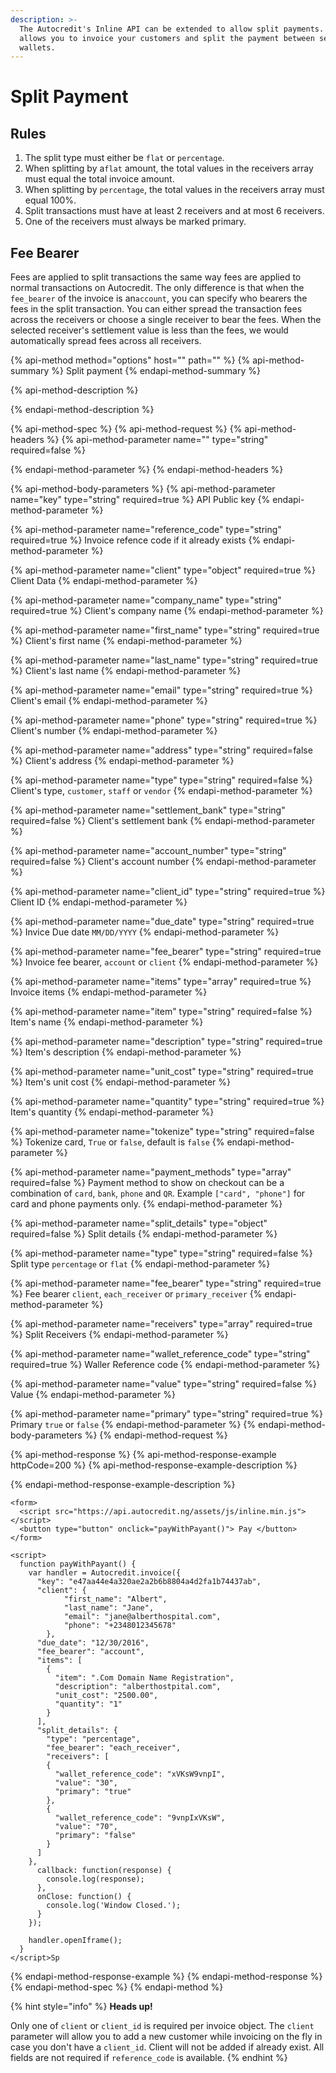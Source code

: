 ```yaml
---
description: >-
  The Autocredit's Inline API can be extended to allow split payments. This
  allows you to invoice your customers and split the payment between several
  wallets.
---
```


# Split Payment

## **Rules**

1. The split type must either be `flat` or `percentage`.
2. When splitting by a`flat` amount, the total values in the receivers array must equal the total invoice amount.
3. When splitting by `percentage`, the total values in the receivers array must equal 100%.
4. Split transactions must have at least 2 receivers and at most 6 receivers.
5. One of the receivers must always be marked primary.

## **Fee Bearer**

Fees are applied to split transactions the same way fees are applied to normal transactions on Autocredit. The only difference is that when the `fee_bearer` of the invoice is an`account`, you can specify who bearers the fees in the split transaction. You can either spread the transaction fees across the receivers or choose a single receiver to bear the fees. When the selected receiver's settlement value is less than the fees, we would automatically spread fees across all receivers.

{% api-method method="options" host="" path="" %}
{% api-method-summary %}
Split payment
{% endapi-method-summary %}

{% api-method-description %}

{% endapi-method-description %}

{% api-method-spec %}
{% api-method-request %}
{% api-method-headers %}
{% api-method-parameter name="" type="string" required=false %}

{% endapi-method-parameter %}
{% endapi-method-headers %}

{% api-method-body-parameters %}
{% api-method-parameter name="key" type="string" required=true %}
API Public key
{% endapi-method-parameter %}

{% api-method-parameter name="reference\_code" type="string" required=true %}
Invoice refence code if it already exists
{% endapi-method-parameter %}

{% api-method-parameter name="client" type="object" required=true %}
Client Data
{% endapi-method-parameter %}

{% api-method-parameter name="company\_name" type="string" required=true %}
Client's company name
{% endapi-method-parameter %}

{% api-method-parameter name="first\_name" type="string" required=true %}
Client's first name
{% endapi-method-parameter %}

{% api-method-parameter name="last\_name" type="string" required=true %}
Client's last name
{% endapi-method-parameter %}

{% api-method-parameter name="email" type="string" required=true %}
Client's email
{% endapi-method-parameter %}

{% api-method-parameter name="phone" type="string" required=true %}
Client's number
{% endapi-method-parameter %}

{% api-method-parameter name="address" type="string" required=false %}
Client's address
{% endapi-method-parameter %}

{% api-method-parameter name="type" type="string" required=false %}
Client's type, `customer`, `staff` or `vendor`
{% endapi-method-parameter %}

{% api-method-parameter name="settlement\_bank" type="string" required=false %}
Client's settlement bank
{% endapi-method-parameter %}

{% api-method-parameter name="account\_number" type="string" required=false %}
Client's account number
{% endapi-method-parameter %}

{% api-method-parameter name="client\_id" type="string" required=true %}
Client ID
{% endapi-method-parameter %}

{% api-method-parameter name="due\_date" type="string" required=true %}
Invice Due date `MM/DD/YYYY`
{% endapi-method-parameter %}

{% api-method-parameter name="fee\_bearer" type="string" required=true %}
Invoice fee bearer, `account` or `client`
{% endapi-method-parameter %}

{% api-method-parameter name="items" type="array" required=true %}
Invoice items
{% endapi-method-parameter %}

{% api-method-parameter name="item" type="string" required=false %}
Item's name
{% endapi-method-parameter %}

{% api-method-parameter name="description" type="string" required=true %}
Item's description
{% endapi-method-parameter %}

{% api-method-parameter name="unit\_cost" type="string" required=true %}
Item's unit cost
{% endapi-method-parameter %}

{% api-method-parameter name="quantity" type="string" required=true %}
Item's quantity
{% endapi-method-parameter %}

{% api-method-parameter name="tokenize" type="string" required=false %}
Tokenize card, `True` or `false`, default is `false`
{% endapi-method-parameter %}

{% api-method-parameter name="payment\_methods" type="array" required=false %}
Payment method to show on checkout can be a combination of `card`, `bank`, `phone` and `QR`. Example `["card", "phone"]` for card and phone payments only.
{% endapi-method-parameter %}

{% api-method-parameter name="split\_details" type="object" required=false %}
Split details
{% endapi-method-parameter %}

{% api-method-parameter name="type" type="string" required=false %}
Split type `percentage` or `flat`
{% endapi-method-parameter %}

{% api-method-parameter name="fee\_bearer" type="string" required=true %}
Fee bearer `client`, `each_receiver` or `primary_receiver`
{% endapi-method-parameter %}

{% api-method-parameter name="receivers" type="array" required=true %}
Split Receivers
{% endapi-method-parameter %}

{% api-method-parameter name="wallet\_reference\_code" type="string" required=true %}
Waller Reference code
{% endapi-method-parameter %}

{% api-method-parameter name="value" type="string" required=false %}
Value
{% endapi-method-parameter %}

{% api-method-parameter name="primary" type="string" required=true %}
Primary `true` or `false`
{% endapi-method-parameter %}
{% endapi-method-body-parameters %}
{% endapi-method-request %}

{% api-method-response %}
{% api-method-response-example httpCode=200 %}
{% api-method-response-example-description %}

{% endapi-method-response-example-description %}

```markup
<form>
  <script src="https://api.autocredit.ng/assets/js/inline.min.js"></script>
  <button type="button" onclick="payWithPayant()"> Pay </button> 
</form>

<script>
  function payWithPayant() {
    var handler = Autocredit.invoice({
      "key": "e47aa44e4a320ae2a2b6b8804a4d2fa1b74437ab",
      "client": {
            "first_name": "Albert",
            "last_name": "Jane",
            "email": "jane@alberthospital.com",
            "phone": "+2348012345678"
        },
      "due_date": "12/30/2016",
      "fee_bearer": "account",
      "items": [
        {
          "item": ".Com Domain Name Registration",
          "description": "alberthostpital.com",
          "unit_cost": "2500.00",
          "quantity": "1"
        }
      ],
      "split_details": {
        "type": "percentage",
        "fee_bearer": "each_receiver",
        "receivers": [
        {
          "wallet_reference_code": "xVKsW9vnpI",
          "value": "30",
          "primary": "true"
        },
        {
          "wallet_reference_code": "9vnpIxVKsW",
          "value": "70",
          "primary": "false"
        }
      ]
    },
      callback: function(response) {
        console.log(response);
      },
      onClose: function() {
        console.log('Window Closed.');
      }
    });

    handler.openIframe();
  }
</script>Sp
```
{% endapi-method-response-example %}
{% endapi-method-response %}
{% endapi-method-spec %}
{% endapi-method %}

{% hint style="info" %}
**Heads up!**

Only one of `client` or `client_id` is required per invoice object. The `client` parameter will allow you to add a new customer while invoicing on the fly in case you don't have a `client_id`. Client will not be added if already exist. All fields are not required if `reference_code` is available.
{% endhint %}

